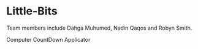 # Little-Bits
Team members include Dahga Muhumed, Nadin Qaqos and Robyn Smith.

Computer CountDown Applicator
